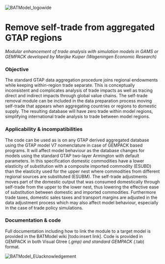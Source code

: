 ![BATModel_logowide](https://user-images.githubusercontent.com/125276497/218484099-7fd27a63-95c1-4046-af88-a086a3e83b7f.png)

  
# Remove self-trade from aggregated GTAP regions
*Modular enhancement of trade analysis with simulation models in GAMS or GEMPACK developed by Marijke Kuiper (Wageningen Economic Research)*

### **Objective**
The standard GTAP data aggregation procedure joins regional endowments while keeping within-region trade separate. This is conceptually inconsistent and complicates analysis of trade impacts as well as tracing direct and indirect impacts through global value chains. The self-trade removal module can be included in the data preparation process moving self-trade that appears when aggregating countries or regions to domestic supply. The resulting database will have zero trade within model regions, simplifying international trade analysis to trade between model regions. 

### **Applicability & incompatibilities**
The code can be used as is on any GTAP derived aggregated database using the GTAP model V7 nomenclature in case of GEMPACK based programs. It will affect model behaviour as the database changes for models using the standard GTAP two-layer Armington with default parameters. In this specification domestic commodities have a lower elasticity of substitution with a composite imported commodity (ESUBD) than the elasticity used for the upper nest where commodities from different regional sources are substituted (ESUBM). The self-trade adjustments moves part of the domestic output that was consumed domestically through self-trade from the upper to the lower nest, thus lowering the effective ease of substitution between domestic and imported commodities. Furthermore trade taxes, domestic sales taxes and transport margins are adjusted in the data adjustment process which may also affect model behaviour, especially in the case of trade policy simulations.

### **Documentation & code**
Full documentation including how to link the module to a target model is provided in the BATModel wiki [todo:insert link]. Code is provided in GEMPACK in both Visual Gtree (*.gmp) and standard GEMPACK (*.tab) format.

![BATModel_EUacknowledgement](https://user-images.githubusercontent.com/125276497/218486555-c0780914-fe2a-4fcf-9fe3-6da53eb8c6ca.png)
